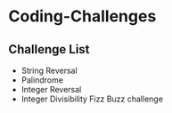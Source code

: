 # Coding-Challenges

## Challenge List

- String Reversal
- Palindrome
- Integer Reversal
- Integer Divisibility Fizz Buzz challenge